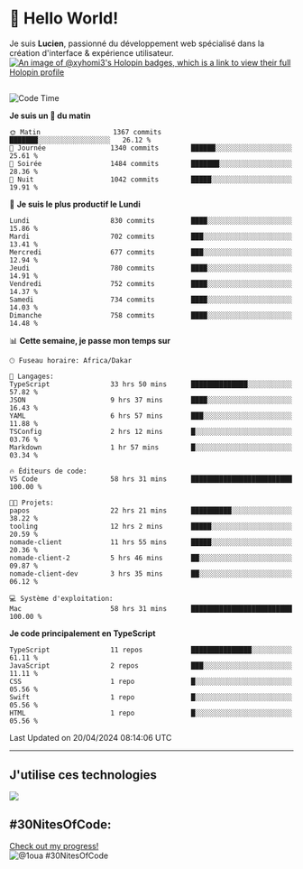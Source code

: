 # 👋 Hello World!

Je suis **Lucien**, passionné du développement web spécialisé dans la création d'interface & expérience utilisateur.
[![An image of @xyhomi3's Holopin badges, which is a link to view their full Holopin profile](https://holopin.me/xyhomi3)](https://holopin.io/@xyhomi3)

##

<!--START_SECTION:waka-->
![Code Time](http://img.shields.io/badge/Code%20Time-995%20hrs%209%20mins-blue)

**Je suis un 🐤 du matin** 

```text
🌞 Matin                  1367 commits        ███████░░░░░░░░░░░░░░░░░░   26.12 % 
🌆 Journée                1340 commits        ██████░░░░░░░░░░░░░░░░░░░   25.61 % 
🌃 Soirée                 1484 commits        ███████░░░░░░░░░░░░░░░░░░   28.36 % 
🌙 Nuit                   1042 commits        █████░░░░░░░░░░░░░░░░░░░░   19.91 % 
```
📅 **Je suis le plus productif le Lundi** 

```text
Lundi                    830 commits         ████░░░░░░░░░░░░░░░░░░░░░   15.86 % 
Mardi                    702 commits         ███░░░░░░░░░░░░░░░░░░░░░░   13.41 % 
Mercredi                 677 commits         ███░░░░░░░░░░░░░░░░░░░░░░   12.94 % 
Jeudi                    780 commits         ████░░░░░░░░░░░░░░░░░░░░░   14.91 % 
Vendredi                 752 commits         ████░░░░░░░░░░░░░░░░░░░░░   14.37 % 
Samedi                   734 commits         ████░░░░░░░░░░░░░░░░░░░░░   14.03 % 
Dimanche                 758 commits         ████░░░░░░░░░░░░░░░░░░░░░   14.48 % 
```


📊 **Cette semaine, je passe mon temps sur** 

```text
🕑︎ Fuseau horaire: Africa/Dakar

💬 Langages: 
TypeScript               33 hrs 50 mins      ██████████████░░░░░░░░░░░   57.82 % 
JSON                     9 hrs 37 mins       ████░░░░░░░░░░░░░░░░░░░░░   16.43 % 
YAML                     6 hrs 57 mins       ███░░░░░░░░░░░░░░░░░░░░░░   11.88 % 
TSConfig                 2 hrs 12 mins       █░░░░░░░░░░░░░░░░░░░░░░░░   03.76 % 
Markdown                 1 hr 57 mins        █░░░░░░░░░░░░░░░░░░░░░░░░   03.34 % 

🔥 Éditeurs de code: 
VS Code                  58 hrs 31 mins      █████████████████████████   100.00 % 

🐱‍💻 Projets: 
papos                    22 hrs 21 mins      ██████████░░░░░░░░░░░░░░░   38.22 % 
tooling                  12 hrs 2 mins       █████░░░░░░░░░░░░░░░░░░░░   20.59 % 
nomade-client            11 hrs 55 mins      █████░░░░░░░░░░░░░░░░░░░░   20.36 % 
nomade-client-2          5 hrs 46 mins       ██░░░░░░░░░░░░░░░░░░░░░░░   09.87 % 
nomade-client-dev        3 hrs 35 mins       ██░░░░░░░░░░░░░░░░░░░░░░░   06.12 % 

💻 Système d'exploitation: 
Mac                      58 hrs 31 mins      █████████████████████████   100.00 % 
```

**Je code principalement en TypeScript** 

```text
TypeScript               11 repos            ███████████████░░░░░░░░░░   61.11 % 
JavaScript               2 repos             ███░░░░░░░░░░░░░░░░░░░░░░   11.11 % 
CSS                      1 repo              █░░░░░░░░░░░░░░░░░░░░░░░░   05.56 % 
Swift                    1 repo              █░░░░░░░░░░░░░░░░░░░░░░░░   05.56 % 
HTML                     1 repo              █░░░░░░░░░░░░░░░░░░░░░░░░   05.56 % 
```




 Last Updated on 20/04/2024 08:14:06 UTC
<!--END_SECTION:waka-->
---

## J'utilise ces technologies

<p align="left">
  <a href="https://skillicons.dev">
    <img src="https://skillicons.dev/icons?i=ts,js,md,scss,tailwind,react,redux,docker,express,astro,vite,nextjs,vercel,figma,ableton" />
  </a>
</p>

## #30NitesOfCode:
  [Check out my progress!](https://www.codedex.io/@1oua/30-nites-of-code)  
  ![@1oua #30NitesOfCode](https://www.codedex.io/api/petStatus?user=1oua)
